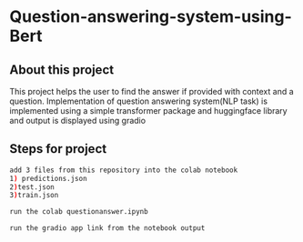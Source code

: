 # Question-answering-system-using-Bert

## About this project
This project helps the user to find the answer if provided with context and a question. Implementation of question answering system(NLP task) is implemented using a simple transformer package and huggingface library and output is displayed using gradio

## Steps for project
```bash
add 3 files from this repository into the colab notebook
1) predictions.json
2)test.json
3)train.json
```

``` bash
run the colab questionanswer.ipynb
```

```bash
run the gradio app link from the notebook output
```
